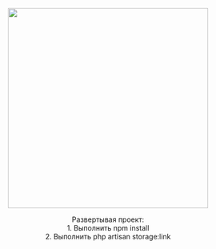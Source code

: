 <p align="center"><img src="https://res.cloudinary.com/dtfbvvkyp/image/upload/v1566331377/laravel-logolockup-cmyk-red.svg" width="400"></p>

<p align="center">
 <a> Развертывая проект:</a><br>
 <a> 1. Выполнить npm install</a><br>
 <a> 2. Выполнить php artisan storage:link</a><br>
</p>

